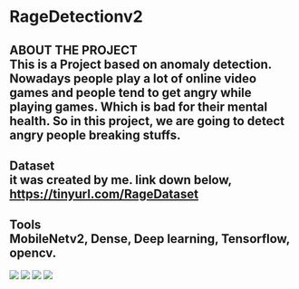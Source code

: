 # RageDetectionv2
ABOUT THE PROJECT <br />
This is a Project based on anomaly detection. Nowadays people play a lot of online
video games and people tend to get angry while playing games. Which is bad
for their mental health. So in this project, we are going to detect
angry people breaking stuffs.
-------------------------------------------------------------------------------------
Dataset <br />
it was created by me.
link down below,
https://tinyurl.com/RageDataset
-------------------------------------------------------------------------------------
Tools <br />
MobileNetv2, Dense,
Deep learning,
Tensorflow, opencv.
-------------------------------------------------------------------------------------
<img src = "https://i.ibb.co/rkLSKp3/test1.png">
<img src = "https://i.ibb.co/f8cCrKf/test2.png">
<img src = "https://i.ibb.co/VpcBqq6/1.png">
<img src = "https://i.ibb.co/jbQFYx0/2.png">
